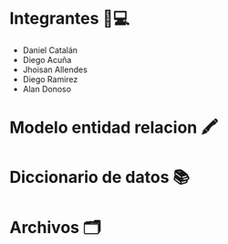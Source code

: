 # Integrantes 👤💻
- Daniel Catalán
- Diego Acuña
- Jhoisan Allendes
- Diego Ramirez
- Alan Donoso

# Modelo entidad relacion 🖍️
# Diccionario de datos 📚
# Archivos 🗂️